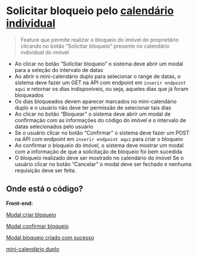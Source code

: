 # Solicitar bloqueio pelo [calendário individual](./individual_calendar)
> Feature que permite realizar o bloqueio do imóvel do proprietário clicando no botão “Solicitar bloqueio” presente no calendário individual do imóvel 

- Ao clicar no botão “Solicitar bloqueio” o sistema deve abrir um modal para a seleção do intervalo de datas
- Ao abrir o mini-calendário duplo para selecionar o range de datas, o sistema deve fazer um GET na API com endpoint em `inserir endpoint aqui` e retornar os dias indisponíveis, ou seja, aqueles dias que já foram bloqueados
- Os dias bloqueados devem aparecer marcados no mini-calendário duplo e o usuário não deve ter permissão de selecionar tais dias 
- Ao clicar no botão “Bloquear” o sistema deve abrir um modal de confirmação com as informações do código do imóvel e o intervalo de datas selecionados pelo usuário
- Se o usuário clicar no botão “Confirmar” o sistema deve fazer um POST na API com endpoint em `inserir endpoint aqui` para criar o bloqueio
- Ao confirmar o bloqueio do imóvel, o sistema deve mostrar um modal com a informação de que a solicitação de bloqueio foi bem sucedida
- O bloqueio realizado deve ser mostrado no calendário do imóvel
Se o usuário clicar no botão “Cancelar” o modal deve ser fechado e nenhuma requisição deve ser feita.

## Onde está o código?
**Front-end:**

[Modal criar bloqueio](https://github.com/cabfersp/sapron-pms-web/tree/main/front/src/components/OwnerPage/Modal/ModalPropertyLock)

[Modal confirmar bloqueio](https://github.com/cabfersp/sapron-pms-web/tree/main/front/src/components/OwnerPage/Modal/ModalConfirmLock)

[Modal bloqueio criado com sucesso](https://github.com/cabfersp/sapron-pms-web/tree/main/front/src/components/OwnerPage/Modal/ModalSuccessLock)

[mini-calendário duplo](https://github.com/cabfersp/sapron-pms-web/tree/main/front/src/components/DatePickerRange)
